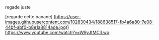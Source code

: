 
regade juste 


[regarde cette banane] (https://user-images.githubusercontent.com/102830434/188638517-fb4a6a80-7e08-44bf-abf0-b8e1a8814ade.jpg)]  
https://www.youtube.com/watch?v=W9yJtMClLwo 

  
